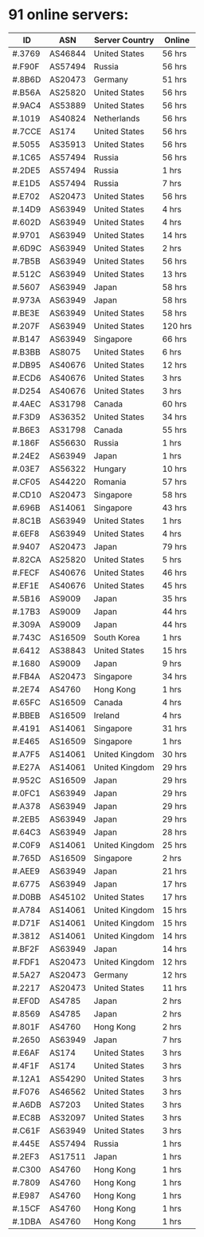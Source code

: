 # 91 online servers:

| ID | ASN | Server Country | Online |
| ------ | ------ | ------ | ------ |
| #.3769 | AS46844 | United States | 56 hrs |
| #.F90F | AS57494 | Russia | 56 hrs |
| #.8B6D | AS20473 | Germany | 51 hrs |
| #.B56A | AS25820 | United States | 56 hrs |
| #.9AC4 | AS53889 | United States | 56 hrs |
| #.1019 | AS40824 | Netherlands | 56 hrs |
| #.7CCE | AS174 | United States | 56 hrs |
| #.5055 | AS35913 | United States | 56 hrs |
| #.1C65 | AS57494 | Russia | 56 hrs |
| #.2DE5 | AS57494 | Russia | 1 hrs |
| #.E1D5 | AS57494 | Russia | 7 hrs |
| #.E702 | AS20473 | United States | 56 hrs |
| #.14D9 | AS63949 | United States | 4 hrs |
| #.602D | AS63949 | United States | 4 hrs |
| #.9701 | AS63949 | United States | 14 hrs |
| #.6D9C | AS63949 | United States | 2 hrs |
| #.7B5B | AS63949 | United States | 56 hrs |
| #.512C | AS63949 | United States | 13 hrs |
| #.5607 | AS63949 | Japan | 58 hrs |
| #.973A | AS63949 | Japan | 58 hrs |
| #.BE3E | AS63949 | United States | 58 hrs |
| #.207F | AS63949 | United States | 120 hrs |
| #.B147 | AS63949 | Singapore | 66 hrs |
| #.B3BB | AS8075 | United States | 6 hrs |
| #.DB95 | AS40676 | United States | 12 hrs |
| #.ECD6 | AS40676 | United States | 3 hrs |
| #.D254 | AS40676 | United States | 3 hrs |
| #.4AEC | AS31798 | Canada | 60 hrs |
| #.F3D9 | AS36352 | United States | 34 hrs |
| #.B6E3 | AS31798 | Canada | 55 hrs |
| #.186F | AS56630 | Russia | 1 hrs |
| #.24E2 | AS63949 | Japan | 1 hrs |
| #.03E7 | AS56322 | Hungary | 10 hrs |
| #.CF05 | AS44220 | Romania | 57 hrs |
| #.CD10 | AS20473 | Singapore | 58 hrs |
| #.696B | AS14061 | Singapore | 43 hrs |
| #.8C1B | AS63949 | United States | 1 hrs |
| #.6EF8 | AS63949 | United States | 4 hrs |
| #.9407 | AS20473 | Japan | 79 hrs |
| #.82CA | AS25820 | United States | 5 hrs |
| #.FECF | AS40676 | United States | 46 hrs |
| #.EF1E | AS40676 | United States | 45 hrs |
| #.5B16 | AS9009 | Japan | 35 hrs |
| #.17B3 | AS9009 | Japan | 44 hrs |
| #.309A | AS9009 | Japan | 44 hrs |
| #.743C | AS16509 | South Korea | 1 hrs |
| #.6412 | AS38843 | United States | 15 hrs |
| #.1680 | AS9009 | Japan | 9 hrs |
| #.FB4A | AS20473 | Singapore | 34 hrs |
| #.2E74 | AS4760 | Hong Kong | 1 hrs |
| #.65FC | AS16509 | Canada | 4 hrs |
| #.BBEB | AS16509 | Ireland | 4 hrs |
| #.4191 | AS14061 | Singapore | 31 hrs |
| #.E465 | AS16509 | Singapore | 1 hrs |
| #.A7F5 | AS14061 | United Kingdom | 30 hrs |
| #.E27A | AS14061 | United Kingdom | 29 hrs |
| #.952C | AS16509 | Japan | 29 hrs |
| #.0FC1 | AS63949 | Japan | 29 hrs |
| #.A378 | AS63949 | Japan | 29 hrs |
| #.2EB5 | AS63949 | Japan | 29 hrs |
| #.64C3 | AS63949 | Japan | 28 hrs |
| #.C0F9 | AS14061 | United Kingdom | 25 hrs |
| #.765D | AS16509 | Singapore | 2 hrs |
| #.AEE9 | AS63949 | Japan | 21 hrs |
| #.6775 | AS63949 | Japan | 17 hrs |
| #.D0BB | AS45102 | United States | 17 hrs |
| #.A784 | AS14061 | United Kingdom | 15 hrs |
| #.D71F | AS14061 | United Kingdom | 15 hrs |
| #.3812 | AS14061 | United Kingdom | 14 hrs |
| #.BF2F | AS63949 | Japan | 14 hrs |
| #.FDF1 | AS20473 | United Kingdom | 12 hrs |
| #.5A27 | AS20473 | Germany | 12 hrs |
| #.2217 | AS20473 | United States | 11 hrs |
| #.EF0D | AS4785 | Japan | 2 hrs |
| #.8569 | AS4785 | Japan | 2 hrs |
| #.801F | AS4760 | Hong Kong | 2 hrs |
| #.2650 | AS63949 | Japan | 7 hrs |
| #.E6AF | AS174 | United States | 3 hrs |
| #.4F1F | AS174 | United States | 3 hrs |
| #.12A1 | AS54290 | United States | 3 hrs |
| #.F076 | AS46562 | United States | 3 hrs |
| #.A6DB | AS7203 | United States | 3 hrs |
| #.EC8B | AS32097 | United States | 3 hrs |
| #.C61F | AS63949 | United States | 3 hrs |
| #.445E | AS57494 | Russia | 1 hrs |
| #.2EF3 | AS17511 | Japan | 1 hrs |
| #.C300 | AS4760 | Hong Kong | 1 hrs |
| #.7809 | AS4760 | Hong Kong | 1 hrs |
| #.E987 | AS4760 | Hong Kong | 1 hrs |
| #.15CF | AS4760 | Hong Kong | 1 hrs |
| #.1DBA | AS4760 | Hong Kong | 1 hrs |

